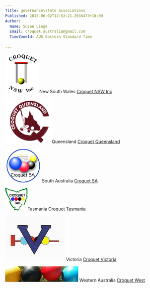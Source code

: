 ```yaml
---
Title: governance\state associations
Published: 2015-06-02T12:53:21.2936473+10:00
Author:
  Name: Susan Linge
  Email: croquet.australia@gmail.com
  TimeZoneId: AUS Eastern Standard Time

---
```

<img src= "/nsw-logo.gif" alt= "CNSW logo"/> New South Wales [Croquet NSW Inc](http://www.croquet-nsw.org/contact.html)

<img src= "/caq-logo2.png" alt= "CAQ logo"/> Queensland [Croquet Queensland](http://croquetqld.org/672-2/)

<img src= "/croquetsa-round-2.jpg" alt= "SACA logo"/> South Australia [Croquet SA](http://www.croquetsa.com.au/?page_id=3238)

<img src= "/Tasmania-v2.jpg" alt= "Croquet Tasmania logo"/>Tasmania [Croquet Tasmania](http://croquettas.com/wp-content/uploads/TCDoc-Office-Bearers.pdf)

<img src= "/croquet-victoria.png" alt= "Croquet Victoria logo"/>   Victoria [Croquet Victoria](http://www.croquetvic.asn.au/officers.php)

<img src= "/wa-logo2.jpg" alt= "Croquet West logo"/>    Western Australia [Croquet West](http://www.croquetwest.org.au/?page_id=16)